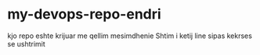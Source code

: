 # my-devops-repo-endri
kjo repo eshte krijuar me qellim mesimdhenie
Shtim i ketij line sipas kekrses se ushtrimit
